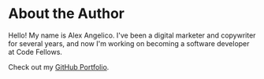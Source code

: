 # About the Author
Hello! My name is Alex Angelico. I've been a digital marketer and copywriter for several years, and now
I'm working on becoming a software developer at Code Fellows.

Check out my [GitHub Portfolio](https://github.com/Alex-Angelico).
